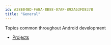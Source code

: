 ```yaml
---
id: A38E04BD-FABA-8B88-07AF-B92A63FD837B
title: "General"
---
```


Topics common throughout Android development

-  [Projects](/Recipes/android/general/projects)
